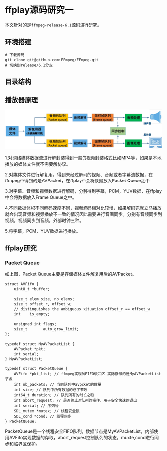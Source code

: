 # ffplay源码研究一

本文针对的是`ffmpeg-release-6.1`源码进行研究。

## 环境搭建

```
# 下载源码
git clone git@github.com:FFmpeg/FFmpeg.git
# 切换到release/6.1分支

```

## 目录结构



## 播放器原理

![](./res/ffplay/demux.webp)

1.对网络媒体数据流进行解封装得到一般的视频封装格式比如MP4等，如果是本地播放的媒体文件就不需要解协议。

2.对媒体文件进行解复用，得到未经过解码的视频、音频或者字幕流数据，在ffmpeg中得到的是AVPacket，在ffplay中会将数据放入Packet Queue之中

3.对字幕、音频和视频数据进行解码，分别得到字幕，PCM，YUV数据，在ffplay中会将数据放入Frame Queue之中。

4.不同数据体积不同解码速度不同，视频解码相对比较慢，如果解码完就立马播放就会出现音频和视频播放不一致的情况因此需要进行音画同步。分别有音频同步到视频，视频同步到音频，外部时钟三种。

5.将字幕，PCM，YUV数据进行播放。

## ffplay研究

### Packet Queue

如上图，Packet Queue主要是存储媒体文件解复用后的AVPacket。

```
struct AVFifo {
    uint8_t *buffer;

    size_t elem_size, nb_elems;
    size_t offset_r, offset_w;
    // distinguishes the ambiguous situation offset_r == offset_w
    int    is_empty;

    unsigned int flags;
    size_t       auto_grow_limit;
};

typedef struct MyAVPacketList {
    AVPacket *pkt;
    int serial;
} MyAVPacketList;

typedef struct PacketQueue {
    AVFifo *pkt_list; // ffmpeg实现的FIFO缓冲区 实际存储的是MyAVPacketList节点
    int nb_packets; // 当前队列中avpcket的数量
    int size; // 队列中所有数据的总字节数
    int64_t duration; // 队列所有的时长之和
    int abort_request; // 是否终止对队列的操作，用于安全快速的退出
    int serial; // 序列号
    SDL_mutex *mutex; // 线程安全锁
    SDL_cond *cond; // 线程同步
} PacketQueue;
```

PacketQueue是一个线程安全FIFO队列，数据节点是MyAVPacketList，内部使用AVFifo实现数据的存取，abort_request控制队列的状态，muxte,cond进行同步和临界区保护。



